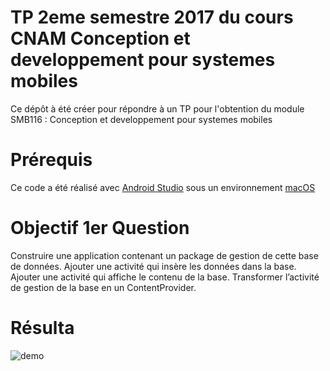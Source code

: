TP 2eme semestre 2017 du cours CNAM Conception et developpement pour systemes mobiles
===========
Ce dépôt à été créer pour répondre à un TP pour l'obtention du module SMB116 : Conception et developpement pour systemes mobiles

# Prérequis

Ce code a été réalisé avec [Android Studio](https://developer.android.com/studio/) sous un environnement [macOS](https://www.apple.com/macos/high-sierra/)

# Objectif 1er Question

Construire une application contenant un package de gestion de cette base de données. Ajouter une activité qui insère les données dans la base. Ajouter une activité qui affiche le contenu de la base. Transformer l’activité de gestion de la base en un ContentProvider.

# Résulta

![demo](screenshots/demo.gif)
